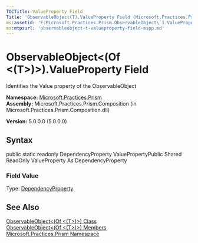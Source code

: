 ```yaml
---
TOCTitle: ValueProperty Field
Title: 'ObservableObject(T).ValueProperty Field (Microsoft.Practices.Prism)'
ms:assetid: 'F:Microsoft.Practices.Prism.ObservableObject\`1.ValueProperty'
ms:mtpsurl: 'observableobject-t-valueproperty-field-mspp.md'
---
```


# ObservableObject&lt;(Of &lt;(T&gt;)&gt;).ValueProperty Field

Identifies the Value property of the ObservableObject

**Namespace:** [Microsoft.Practices.Prism](https://msdn.microsoft.com/library/microsoft.practices.prism)
**Assembly:** Microsoft.Practices.Prism.Composition (in Microsoft.Practices.Prism.Composition.dll)

**Version:** 5.0.0.0 (5.0.0.0)

## Syntax
public static readonly DependencyProperty ValuePropertyPublic Shared ReadOnly ValueProperty As DependencyProperty
### Field Value

Type: [DependencyProperty](http://msdn.microsoft.com/en-us/library/ms589318)

## See Also
[ObservableObject&lt;(Of &lt;(T&gt;)&gt;) Class](https://msdn.microsoft.com/library/microsoft.practices.prism.observableobject%601)<br/>
[ObservableObject&lt;(Of &lt;(T&gt;)&gt;) Members](https://msdn.microsoft.com/allmembers.t:microsoft.practices.prism.observableobject%601)<br/>
[Microsoft.Practices.Prism Namespace](https://msdn.microsoft.com/library/microsoft.practices.prism)<br/>